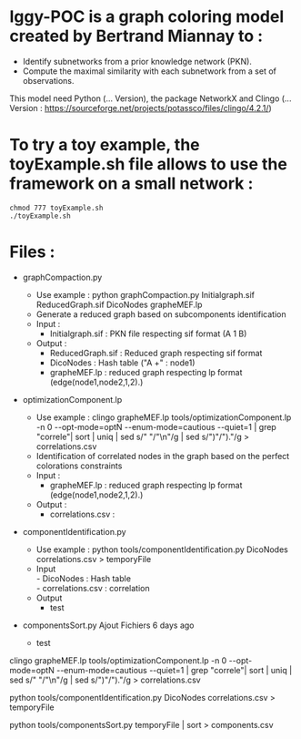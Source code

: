 # Iggy-POC is a graph coloring model created by Bertrand Miannay to :
- Identify subnetworks from a prior knowledge network (PKN).
- Compute the maximal similarity with each subnetwork from a set of observations.

This model need Python (... Version), the package NetworkX and Clingo (... Version : https://sourceforge.net/projects/potassco/files/clingo/4.2.1/)

# To try a toy example, the toyExample.sh file allows to use the framework on a small network :
    chmod 777 toyExample.sh
    ./toyExample.sh

# Files :
- graphCompaction.py
    - Use example : python graphCompaction.py Initialgraph.sif ReducedGraph.sif DicoNodes grapheMEF.lp
    - Generate a reduced graph based on subcomponents identification
    - Input : 
        - Initialgraph.sif : PKN file respecting sif format (A  1   B)
    - Output : 
        - ReducedGraph.sif : Reduced graph respecting sif format
        - DicoNodes :  Hash table  ("A +" : node1)
        - grapheMEF.lp : reduced graph respecting lp format (edge(node1,node2,1,2).)

- optimizationComponent.lp
    - Use example : clingo grapheMEF.lp tools/optimizationComponent.lp -n 0 --opt-mode=optN --enum-mode=cautious --quiet=1 | grep "correle"| sort | uniq | sed s/" "/"\n"/g | sed s/")"/")."/g > correlations.csv
    - Identification of correlated nodes in the graph based on the perfect colorations constraints
    - Input : 
        - grapheMEF.lp : reduced graph respecting lp format (edge(node1,node2,1,2).)
    - Output : 
        - correlations.csv : 
    
    
- componentIdentification.py 
    - Use example : python tools/componentIdentification.py  DicoNodes correlations.csv > temporyFile
    - Input   
           - DicoNodes : Hash table  
           - correlations.csv : correlation
    - Output
        - test
    
- componentsSort.py	Ajout Fichiers	6 days ago
    - test




clingo grapheMEF.lp tools/optimizationComponent.lp -n 0 --opt-mode=optN --enum-mode=cautious --quiet=1 | grep "correle"| sort | uniq | sed s/" "/"\n"/g | sed s/")"/")."/g > correlations.csv

python tools/componentIdentification.py  DicoNodes correlations.csv > temporyFile

python tools/componentsSort.py temporyFile | sort > components.csv
